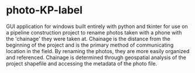 # photo-KP-label
GUI application for windows built entirely with python and tkinter for use on a pipeline construction project to rename photos taken with a phone with the 'chainage' they were taken at. Chainage is the distance from the beginning of the project and is the primary method of communicating location in the field. By renaming the photos, they are more easily organized and referenced. Chainage is determined through geospatial analysis of the project shapefile and accessing the metadata of the photo file.
